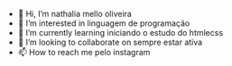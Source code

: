 - 👋 Hi, I’m nathalia mello oliveira
- 👀 I’m interested in linguagem de programação
- 🌱 I’m currently learning iniciando o estudo do htmlecss
- 💞️ I’m looking to collaborate on sempre estar ativa
- 📫 How to reach me pelo instagram

<!---
oliveiranathi/oliveiranathi is a ✨ special ✨ repository because its `README.md` (this file) appears on your GitHub profile.
You can click the Preview link to take a look at your changes.
--->
